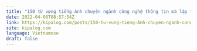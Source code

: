 ```yaml
---
title: "150 từ vựng tiếng Anh chuyên ngành công nghệ thông tin mà lập trình viên nhất định phải biết"
date: 2022-04-06T08:57:54Z
link: https://kipalog.com/posts/150-tu-vung-tieng-Anh-chuyen-nganh-cong-nghe-thong-tin-ma-lap-trinh-vien-nhat-dinh-phai-biet?utm_medium=RSS&utm_source=news.12bit.vn
site: kipalog.com
language: Vietnamese
draft: false
---
```

